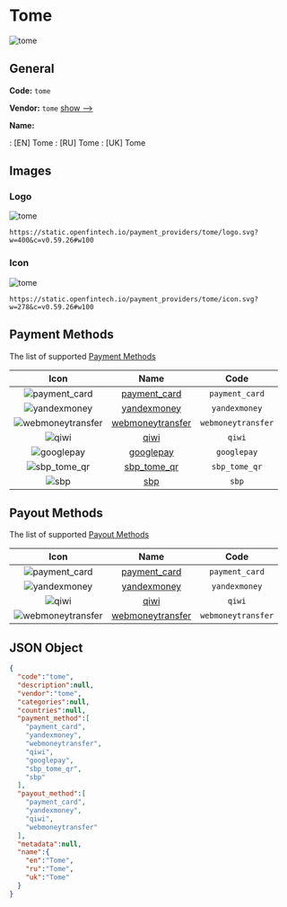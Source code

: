 
# Tome 
![tome](https://static.openfintech.io/payment_providers/tome/logo.svg?w=400&c=v0.59.26#w100)  

## General 
 
**Code:** `tome` 
 
**Vendor:** `tome` [show -->](/vendors/tome/) 
 
**Name:** 
 
:	[EN] Tome 
:	[RU] Tome 
:	[UK] Tome 
 

## Images 

### Logo 
 
![tome](https://static.openfintech.io/payment_providers/tome/logo.svg?w=400&c=v0.59.26#w100)  

```
https://static.openfintech.io/payment_providers/tome/logo.svg?w=400&c=v0.59.26#w100
```  

### Icon 
 
![tome](https://static.openfintech.io/payment_providers/tome/icon.svg?w=278&c=v0.59.26#w100)  

```
https://static.openfintech.io/payment_providers/tome/icon.svg?w=278&c=v0.59.26#w100
```  

## Payment Methods 
 
The list of supported [Payment Methods](/payment-methods/) 

|Icon|Name|Code| 
|:---:|:---:|:---:| 
|![payment_card](https://static.openfintech.io/payment_methods/payment_card/icon.svg?w=278&c=v0.59.26#w100) |[payment_card](/payment-methods/payment_card/)|`payment_card`| 
|![yandexmoney](https://static.openfintech.io/payment_methods/yandexmoney/icon.svg?w=278&c=v0.59.26#w100) |[yandexmoney](/payment-methods/yandexmoney/)|`yandexmoney`| 
|![webmoneytransfer](https://static.openfintech.io/payment_methods/webmoneytransfer/icon.svg?w=278&c=v0.59.26#w100) |[webmoneytransfer](/payment-methods/webmoneytransfer/)|`webmoneytransfer`| 
|![qiwi](https://static.openfintech.io/payment_methods/qiwi/icon.svg?w=278&c=v0.59.26#w100) |[qiwi](/payment-methods/qiwi/)|`qiwi`| 
|![googlepay](https://static.openfintech.io/payment_methods/googlepay/icon.svg?w=278&c=v0.59.26#w100) |[googlepay](/payment-methods/googlepay/)|`googlepay`| 
|![sbp_tome_qr](https://static.openfintech.io/payment_methods/sbp_tome_qr/icon.svg?w=278&c=v0.59.26#w100) |[sbp_tome_qr](/payment-methods/sbp_tome_qr/)|`sbp_tome_qr`| 
|![sbp](https://static.openfintech.io/payment_methods/sbp/icon.svg?w=278&c=v0.59.26#w100) |[sbp](/payment-methods/sbp/)|`sbp`| 
 

## Payout Methods 
 
The list of supported [Payout Methods](/payout-methods/) 

|Icon|Name|Code| 
|:---:|:---:|:---:| 
|![payment_card](https://static.openfintech.io/payout_methods/payment_card/icon.svg?w=278&c=v0.59.26#w40) |[payment_card](payout-methodspayment_card/)|`payment_card`| 
|![yandexmoney](https://static.openfintech.io/payout_methods/yandexmoney/icon.svg?w=278&c=v0.59.26#w40) |[yandexmoney](payout-methodsyandexmoney/)|`yandexmoney`| 
|![qiwi](https://static.openfintech.io/payout_methods/qiwi/icon.svg?w=278&c=v0.59.26#w40) |[qiwi](payout-methodsqiwi/)|`qiwi`| 
|![webmoneytransfer](https://static.openfintech.io/payout_methods/webmoneytransfer/icon.svg?w=278&c=v0.59.26#w40) |[webmoneytransfer](payout-methodswebmoneytransfer/)|`webmoneytransfer`| 
 

## JSON Object 

```json
{
  "code":"tome",
  "description":null,
  "vendor":"tome",
  "categories":null,
  "countries":null,
  "payment_method":[
    "payment_card",
    "yandexmoney",
    "webmoneytransfer",
    "qiwi",
    "googlepay",
    "sbp_tome_qr",
    "sbp"
  ],
  "payout_method":[
    "payment_card",
    "yandexmoney",
    "qiwi",
    "webmoneytransfer"
  ],
  "metadata":null,
  "name":{
    "en":"Tome",
    "ru":"Tome",
    "uk":"Tome"
  }
}
```  
